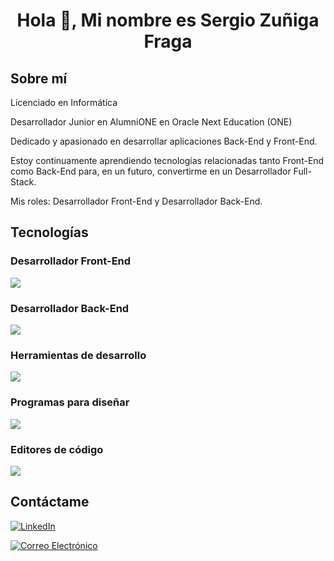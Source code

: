 <h1 align="center">Hola 👋, Mi nombre es Sergio Zuñiga Fraga</h1>

<h2>Sobre mí</h2>

Licenciado en Informática

Desarrollador Junior en AlumniONE en Oracle Next Education (ONE)

Dedicado y apasionado en desarrollar aplicaciones Back-End y Front-End.

Estoy continuamente aprendiendo tecnologías relacionadas tanto Front-End como Back-End para, en un futuro, convertirme en un Desarrollador Full-Stack.

Mis roles: Desarrollador Front-End y Desarrollador Back-End.

<h2>Tecnologías </h2>

<h3>Desarrollador Front-End</h3>
<p align="left">
  <a href="https://skillicons.dev">
    <img src="https://skillicons.dev/icons?i=html,css,javascript,bootstrap,jquery" />
  </a>
</p>

<h3>Desarrollador Back-End</h3>
<p align="left">
  <a href="https://skillicons.dev">
    <img src="https://skillicons.dev/icons?i=java,spring,maven,hibernate,python,django,php,mysql,postgres" />
  </a>
</p>

<h3>Herramientas de desarrollo</h3>
<p align="left">
  <a href="https://skillicons.dev">
    <img src="https://skillicons.dev/icons?i=git,gitlab,github,postman,regex" />
  </a>
</p>

<h3>Programas para diseñar</h3>
<p align="left">
  <a href="https://skillicons.dev">
    <img src="https://skillicons.dev/icons?i=figma" />
  </a>
</p>

<h3>Editores de código</h3>
<p align="left">
  <a href="https://skillicons.dev">
    <img src="https://skillicons.dev/icons?i=idea,vscode" />
  </a>
</p>

<h2>Contáctame</h2>
<p>
  <a href="https://www.linkedin.com/in/sergio-zuniga-fraga/" target="blank"><img src="https://img.shields.io/badge/LinkedIn-blue?style=for-the-badge&logo=linkedin" alt="LinkedIn"/></a>
  
  <a href="mailto:sergiozfraga@gmail.com" target="blank"><img src="https://img.shields.io/badge/Gmail-red?style=for-the-badge&logo=gmail&logoColor=white" alt="Correo Electrónico"/></a>
</p>

